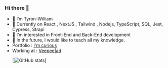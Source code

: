 ### Hi there 👋

<!--
**Tyronwilliam/Tyronwilliam** is a ✨ _special_ ✨ repository because its `README.md` (this file) appears on your GitHub profile.

Here are some ideas to get you started:
-->
<ul>
<li>👋 I’m Tyron-William</li>
<li>🌱 Currently on React , NextJS , Tailwind , Nodejs, TypeScript, SQL, Jest, Cypress, Strapi </li>
<li>👀 I’m interested in Front-End and Back-End development</li>
<li>💞️ In the future, I would like to teach all my knowledge.</li>
<li>Portfolio : <a href='https://www.frenchwebdeveloper.com/'>I'm curious</a></li>
<li>Working at : <a href='https://www.veepee.fr/experiences/veepee-ad/#/'>Veepee|ad</a></li>

[![GitHub stats](https://github-readme-stats.vercel.app/api?username=Tyronwilliam&theme=radical)]


